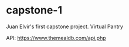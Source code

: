# capstone-1
Juan Elvir's first capstone project. Virtual Pantry

API: https://www.themealdb.com/api.php
